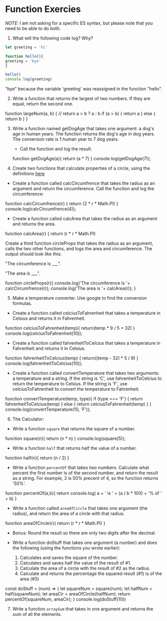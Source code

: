 # Function Exercies
_NOTE:_ I am not asking for a specific ES syntax, but please note that you need to be able to do both.

1. What will the following code log? Why?
  ```js
let greeting = 'hi'

function hello(){
  greeting = 'bye'
}

hello()
console.log(greeting)

  ```
  "bye" because the variable 'greeting' was reassigned in the function "hello".

 2. Write a function that returns the largest of two numbers. If they are equal, return the second one.

 function largeNum(a, b) {
   // return a >  b ? a : b
   if (a > b) {
     return a
   } else {
     return b
   }
 }


 3. Write a function named getDogAge that takes one argument: a dog's age in human years. The function returns the dog's age in dog years. The conversion rate is 1 human year to 7 dog years.

    * Call the function and log the result.

    function getDogAge(a){
      return (a * 7)
    }
    console.log(getDogAge(7));


4. Create two functions that calculate properties of a circle, using the definitions [here](http://math2.org/math/geometry/circles.htm)

  * Create a function called calcCircumfrence that takes the radius as an argument and return the circumference. Call the function and log the circumference:

  function calcCircumfrence(r) {
  return (2 * r * Math.PI)
  }
  console.log(calcCircumfrence(4));


  * Create a function called calcArea that takes the radius as an argument and returns the area.

  function calcArea(r) {
    return (r * r * Math.PI)
  <!-- } -->

Create a third function circleProps that takes the radius as an argument, calls the two other functions, and logs the area and circumference. The output should look like this:

"The circumference is ___".

 "The area is ___".

 function circleProps(r){
   console.log('The circumference is '+ calcCircumfrence(r));
   console.log('The area is '+ calcArea(r));
 }

5. Make a temperature converter. Use google to find the conversion formulas.

  * Create a function called celciusToFahrenheit that takes a temperature in Celsius and returns it in Fahrenheit.

  function celciusToFahrenheit(temp){
    return(temp * 9 / 5 + 32)
  }
  console.log(celciusToFahrenheit(10));


  * Create a function called fahrenheitToCelcius that takes a temperature in Fahrenheit and returns it in Celsius.

  function fahrenheitToCelcius(temp) {
  return((temp - 32) * 5 / 9)
  }
  console.log(fahrenheitToCelcius(10));

  * Create a function called convertTemperature that takes two arguments: a temperature and a string. If the string is 'C', use fahrenheitToCelcius to return the temperature to Celsius. If the string is 'F', use celciusToFahrenheit to convert the temperature to Fahrenheit.

  function convertTemperature(temp, type){
    if (type === 'F') {
  return fahrenheitToCelcius(temp)
  } else {
  return celciusToFahrenheit(temp)
    }
  }
  console.log(convertTemperature(10, 'F'));


6. The Calculator:

  * Write a function `square` that returns the square of a number.

  function square(n){
    return (n * n)
  }
  console.log(square(5));


  * Write a function `half` that returns half the value of a number.

  function half(n){
    return (n / 2)
  }

  * Write a function `percentOf` that takes two numbers. Calculate what percent the first number is of the second number, and return the result as a string. For example, 2 is 50% precent of 4, so the function returns '50%'.

  function percentOf(a,b){
    return console.log( a + ' is ' + (a / b * 100) + '% of ' + b)
  }

  * Write a function called `areaOfCircle` that takes one argument (the radius), and return the area of a circle with that radius.

  function areaOfCircle(r){
    return (r * r * Math.PI)
  }


  * Bonus: Round the result so there are only two digits after the decimal.


  * Write a function doStuff that takes one argument (a number) and does the following (using the functions you wrote earlier):
      1. Calculates and saves the square of the number.
      2. Calculates and saves half the value of the result of #1.
      3. Calculate the area of a circle with the result of #2 as the radius.
      4. Calculate and returns the percentage the squared result (#1) is of the area (#3)

  const doStuff = (num) => {
    let squareNum = square(num);
    let halfNum = half(squareNum);
    let areaCir = areaOfCircle(halfNum);
    return percentOf(squareNum, areaCir);
  }
  console.log(doStuff(10))

7. Write a function `arraySum` that takes in one argument and returns the sum of all the elements.

